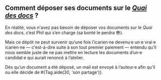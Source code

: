 ## Comment déposer ses documents sur le *[Quai des docs](qdd/home)* ?

En réalité, vous n'avez pas besoin de déposer vos documents sur le *Quai des docs*, c’est Phil qui s’en charge (sa bonté le perdra 😎).

Mais ce dépôt ne peut survenir qu’une fois l’icarien·ne devenu·e un·e vrai·e icarien·ne — c'est-à-dire suite à son tout premier paiement — entendu qu’il nous semble juste de ne pas mettre en lecture les documents d’un·e candidat·e qui aurait renoncé à l’atelier.

Dès qu’un document a été déposé, un mail est envoyé à l’auteur·e afin qu’il ou elle décide de #{Tag.aide(30, 'son partage')}.
